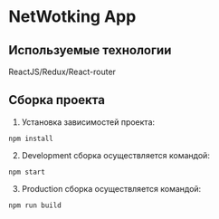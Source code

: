 # NetWotking App


## Используемые технологии ##

ReactJS/Redux/React-router

## Сборка проекта ##

1. Установка зависимостей проекта:
```
npm install
```

2. Development сборка осуществляется командой:
```
npm start 
```

3. Production сборка осуществляется командой:
```
npm run build
